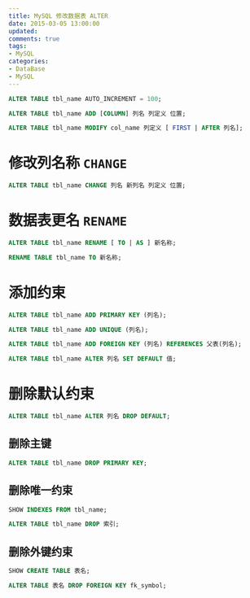 ```yaml
---
title: MySQL 修改数据表 ALTER
date: 2015-03-05 13:00:00
updated:
comments: true
tags:
- MySQL
categories:
- DataBase
- MySQL
---
```


```sql
ALTER TABLE tbl_name AUTO_INCREMENT = 100;

ALTER TABLE tbl_name ADD [COLUMN] 列名 列定义 位置;

ALTER TABLE tbl_name MODIFY col_name 列定义 [ FIRST | AFTER 列名];
```

<!--more-->

# 修改列名称 `CHANGE`

```sql
ALTER TABLE tbl_name CHANGE 列名 新列名 列定义 位置;
```

# 数据表更名 `RENAME`

```sql
ALTER TABLE tbl_name RENAME [ TO | AS ] 新名称;

RENAME TABLE tbl_name TO 新名称;
```

# 添加约束

```sql
ALTER TABLE tbl_name ADD PRIMARY KEY (列名);
```

```sql
ALTER TABLE tbl_name ADD UNIQUE (列名);
```

```sql
ALTER TABLE tbl_name ADD FOREIGN KEY (列名) REFERENCES 父表(列名);
```

```sql
ALTER TABLE tbl_name ALTER 列名 SET DEFAULT 值;
```

# 删除默认约束

```sql
ALTER TABLE tbl_name ALTER 列名 DROP DEFAULT;
```

## 删除主键

```sql
ALTER TABLE tbl_name DROP PRIMARY KEY;
```

## 删除唯一约束

```sql
SHOW INDEXES FROM tbl_name;

ALTER TABLE tbl_name DROP 索引;
```

## 删除外键约束

```sql
SHOW CREATE TABLE 表名;

ALTER TABLE 表名 DROP FOREIGN KEY fk_symbol;
```
